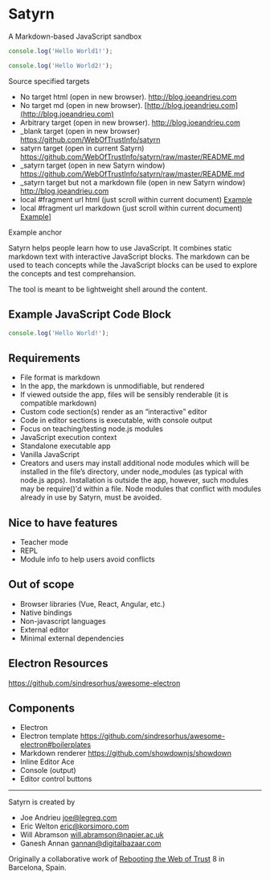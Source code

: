 # Satyrn
A Markdown-based JavaScript sandbox 

```javascript
console.log('Hello World1!');
```

```javascript
console.log('Hello World2!');
```





Source specified targets
* No target html (open in new browser). <a href="http://blog.joeandrieu.com"> http://blog.joeandrieu.com</a>
* No target md (open in new browser). [http://blog.joeandrieu.com](http://blog.joeandrieu.com) 
* Arbitrary target (open in new browser). 
<a href="http://blog.joeandrieu.com" target="fancy"> http://blog.joeandrieu.com</a>
* _blank target (open in new browser) <a href="https://github.com/WebOfTrustInfo/satyrn" target="_blank"> https://github.com/WebOfTrustInfo/satyrn</a> 
* satyrn target (open in current Satyrn) <a href="https://github.com/WebOfTrustInfo/satyrn/raw/master/README.md" target="satyrn"> https://github.com/WebOfTrustInfo/satyrn/raw/master/README.md</a> 
* _satyrn target (open in new Satyrn window) <a href="https://github.com/WebOfTrustInfo/satyrn/raw/master/README.md" target="_satyrn"> https://github.com/WebOfTrustInfo/satyrn/raw/master/README.md</a> 
* _satyrn target but not a markdown file (open in new Satyrn window) <a href="http://blog.joeandrieu.com" target="_satyrn"> http://blog.joeandrieu.com</a> 
* local #fragment url html (just scroll within current document) <a href="#example">Example</a> 
* local #fragment url markdown (just scroll within current document) [Example](#example)]


<a name="example">Example anchor</a>


Satyrn helps people learn how to use JavaScript. It combines static markdown text with interactive JavaScript blocks. The markdown can be used to teach concepts while the JavaScript blocks can be used to explore the concepts and test comprehansion.

The tool is meant to be lightweight shell around the content.

## Example JavaScript Code Block
```javascript
console.log('Hello World!');
```

## Requirements
* File format is markdown
* In the app, the markdown is unmodifiable, but rendered
* If viewed outside the app, files will be sensibly renderable (it is compatible markdown)
* Custom code section(s) render as an “interactive” editor
* Code in editor sections is executable, with console output
* Focus on teaching/testing node.js modules
* JavaScript execution context
* Standalone executable app
* Vanilla JavaScript
* Creators and users may install additional node modules which will be installed in the file’s directory, under node_modules (as typical with node.js apps). Installation is outside the app, however, such modules may be require()'d within a file.
Node modules that conflict with modules  already in use by Satyrn, must be avoided. 

## Nice to have features
* Teacher mode
* REPL
* Module info to help users avoid conflicts

## Out of scope
* Browser libraries (Vue, React, Angular, etc.)
* Native bindings
* Non-javascript languages
* External editor
* Minimal external dependencies

## Electron Resources
https://github.com/sindresorhus/awesome-electron


## Components
* Electron
* Electron template https://github.com/sindresorhus/awesome-electron#boilerplates
* Markdown renderer https://github.com/showdownjs/showdown
* Inline Editor Ace
* Console (output)
* Editor control buttons

---

Satyrn is created by 
* Joe Andrieu joe@legreq.com
* Eric Welton eric@korsimoro.com
* Will Abramson will.abramson@napier.ac.uk
* Ganesh Annan gannan@digitalbazaar.com 

Originally a collaborative work of [Rebooting the Web of Trust](http://weboftrust.info) 8 in Barcelona, Spain.

